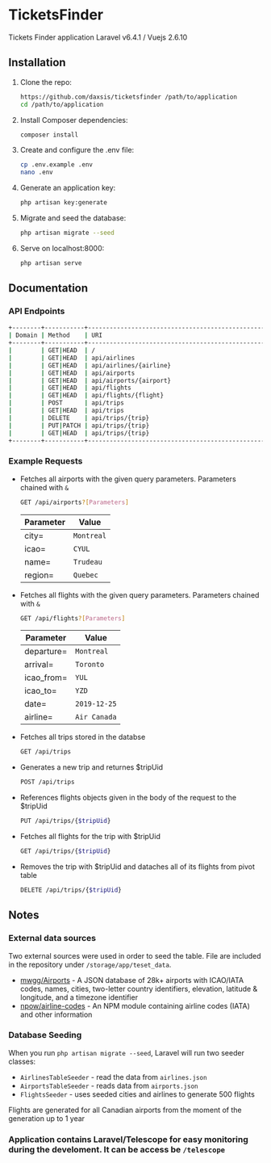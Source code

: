 # TicketsFinder
Tickets Finder application Laravel v6.4.1 / Vuejs 2.6.10

## Installation

1) Clone the repo:

    ```bash
    https://github.com/daxsis/ticketsfinder /path/to/application
    cd /path/to/application
    ```

2) Install Composer dependencies:

    ```bash
    composer install
    ```

3) Create and configure the .env file:

    ```bash
    cp .env.example .env
    nano .env
    ```

4) Generate an application key:

    ```bash
    php artisan key:generate
    ```

5) Migrate and seed the database:

    ```bash
    php artisan migrate --seed
    ```

6) Serve on localhost:8000:

    ```bash
    php artisan serve
    ```

## Documentation

### API Endpoints

``` bash
+--------+-----------+----------------------------------------------------------+----------------+-------------------------------------------------------------------+------------+    
| Domain | Method    | URI                                                      | Name           | Action                                                            | Middleware |    
+--------+-----------+----------------------------------------------------------+----------------+-------------------------------------------------------------------+------------+    
|        | GET|HEAD  | /                                                        |                | Closure                                                           | web        |    
|        | GET|HEAD  | api/airlines                                             | airlines.index | App\Http\Controllers\AirlineController@index                      | api        |    
|        | GET|HEAD  | api/airlines/{airline}                                   | airlines.show  | App\Http\Controllers\AirlineController@show                       | api        |    
|        | GET|HEAD  | api/airports                                             | airports.index | App\Http\Controllers\AirportController@index                      | api        |    
|        | GET|HEAD  | api/airports/{airport}                                   | airports.show  | App\Http\Controllers\AirportController@show                       | api        |    
|        | GET|HEAD  | api/flights                                              | flights.index  | App\Http\Controllers\FlightController@index                       | api        |    
|        | GET|HEAD  | api/flights/{flight}                                     | flights.show   | App\Http\Controllers\FlightController@show                        | api        |    
|        | POST      | api/trips                                                | trips.store    | App\Http\Controllers\TripController@store                         | api        |    
|        | GET|HEAD  | api/trips                                                | trips.index    | App\Http\Controllers\TripController@index                         | api        |    
|        | DELETE    | api/trips/{trip}                                         | trips.destroy  | App\Http\Controllers\TripController@destroy                       | api        |    
|        | PUT|PATCH | api/trips/{trip}                                         | trips.update   | App\Http\Controllers\TripController@update                        | api        |    
|        | GET|HEAD  | api/trips/{trip}                                         | trips.show     | App\Http\Controllers\TripController@show                          | api        |    
+--------+-----------+----------------------------------------------------------+----------------+-------------------------------------------------------------------+------------+    
```

### Example Requests

* Fetches all airports with the given query parameters. Parameters chained with `&`

    ``` bash
    GET /api/airports?[Parameters]
    ```

    Parameter | Value |
    --- | --- |
    city= | `Montreal`|
    icao= | `CYUL` |
    name= | `Trudeau` |
    region= | `Quebec`|

* Fetches all flights with the given query parameters. Parameters chained with `&`

    ```bash
    GET /api/flights?[Parameters]
    ```

    Parameter | Value |
    --- | --- |
    departure= | `Montreal` |
    arrival= | `Toronto` |
    icao_from= | `YUL` |
    icao_to= | `YZD` |
    date= | `2019-12-25` |
    airline= | `Air Canada` |
    
* Fetches all trips stored in the databse

    ```bash
    GET /api/trips
    ```
    
* Generates a new trip and returnes $tripUid

    ```bash
    POST /api/trips
    ```
* References flights objects given in the body of the request to the $tripUid

    ```bash
    PUT /api/trips/{$tripUid}
    ```
* Fetches all flights for the trip with $tripUid

    ```bash
    GET /api/trips/{$tripUid}
    ```
* Removes the trip with $tripUid and dataches all of its flights from pivot table

    ```bash
    DELETE /api/trips/{$tripUid}
    ```

## Notes

### External data sources

Two external sources were used in order to seed the table.
File are included in the repository under `/storage/app/teset_data`.

* [mwgg/Airports](https://github.com/mwgg/Airports) - A JSON database of 28k+ airports with ICAO/IATA codes, names, cities, two-letter country identifiers, elevation, latitude & longitude, and a timezone identifier 
* [npow/airline-codes](https://github.com/npow/airline-codes/blob/master/airlines.json) - An NPM module containing airline codes (IATA) and other information

### Database Seeding

When you run `php artisan migrate --seed`, Laravel will run two seeder classes:

* `AirlinesTableSeeder` - read the data from `airlines.json`
* `AirportsTableSeeder` - reads data from `airports.json`
* `FlightsSeeder` - uses seeded cities and airlines to generate 500 flights

Flights are generated for all Canadian airports from the moment of the generation up to 1 year

### Application contains Laravel/Telescope for easy monitoring during the develoment. It can be access be `/telescope`
